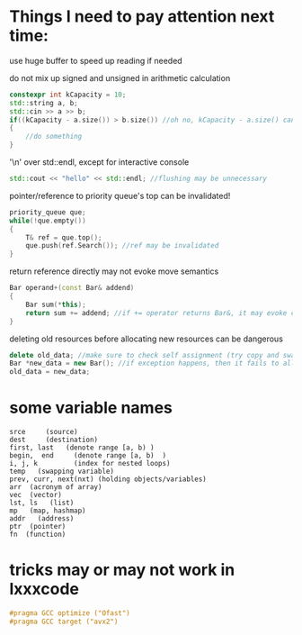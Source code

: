# Things I need to pay attention next time:
  
use huge buffer to speed up reading if needed  
  
  
  
do not mix up signed and unsigned in arithmetic calculation
```c++
constexpr int kCapacity = 10;
std::string a, b;
std::cin >> a >> b;
if((kCapacity - a.size()) > b.size()) //oh no, kCapacity - a.size() can underflow
{
    //do something
}
```
  
  
  
'\n' over std::endl, except for interactive console  
```c++
std::cout << "hello" << std::endl; //flushing may be unnecessary
```
  
  
  
pointer/reference to priority queue's top can be invalidated!  
```c++
priority_queue que;
while(!que.empty())
{
    T& ref = que.top();
    que.push(ref.Search()); //ref may be invalidated
}
```


return reference directly may not evoke move semantics 
```c++
Bar operand+(const Bar& addend)
{
    Bar sum(*this);
    return sum += addend; //if += operator returns Bar&, it may evoke copy constructor instead of move constructor
}

```


deleting old resources before allocating new resources can be dangerous
```c++
delete old_data; //make sure to check self assignment (try copy and swap strategy)
Bar *new_data = new Bar(); //if exception happens, then it fails to allocate new resources AND the old data is lost!
old_data = new_data;
```


# some variable names
```
srce     (source)
dest     (destination)
first, last   (denote range [a, b) )
begin,  end     (denote range [a, b)  )
i, j, k         (index for nested loops)
temp   (swapping variable)
prev, curr, next(nxt) (holding objects/variables)
arr  (acronym of array)
vec  (vector)
lst, ls   (list)
mp   (map, hashmap)
addr   (address)
ptr  (pointer)
fn  (function)
```


# tricks may or may not work in lxxxcode
```c++
#pragma GCC optimize ("Ofast")
#pragma GCC target ("avx2")
```
